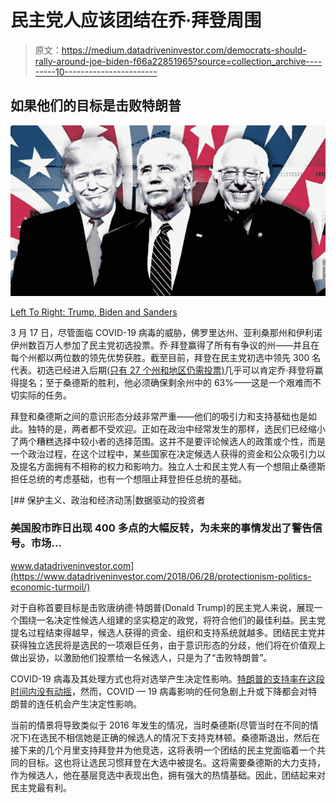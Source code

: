 # 民主党人应该团结在乔·拜登周围

> 原文：<https://medium.datadriveninvestor.com/democrats-should-rally-around-joe-biden-f66a22851965?source=collection_archive---------10----------------------->

## 如果他们的目标是击败特朗普

![](img/5e10d3c45eeb4111df04d1705ff169ca.png)

[Left To Right: Trump, Biden and Sanders](https://www.huffpost.com/entry/too-old-for-2020-trump-biden-bernie-and-the-politics-of-age_n_5ab53da1e4b008c9e5f71247?guccounter=1&guce_referrer=aHR0cHM6Ly93d3cuZ29vZ2xlLmNvbS8&guce_referrer_sig=AQAAALUBcXidx5EzSoKm6aQA2Z3rKHkEUSs3-Ndl4J94qn9hMjZXU0shFXJt8-DA_n_2Ccmoouq4qAm5wcolw38056xO2jQKBd4Pi5ku7e-mPPntWjHOZJE-FW7KPKwdQv3Sr9uxFkSiEztZrVjfC4040CI4oo54qX-4Mr8yig1cT-d5)

3 月 17 日，尽管面临 COVID-19 病毒的威胁，佛罗里达州、亚利桑那州和伊利诺伊州数百万人参加了民主党初选投票。乔·拜登赢得了所有有争议的州——并且在每个州都以两位数的领先优势获胜。截至目前，拜登在民主党初选中领先 300 名代表。初选已经进入后期[(只有 27 个州和地区仍需投票)](https://www.google.com/url?sa=t&rct=j&q=&esrc=s&source=web&cd=4&cad=rja&uact=8&ved=2ahUKEwiK84CMw6ToAhWIbs0KHX5YBTMQFjADegQIARAB&url=https%3A%2F%2Fwww.fvap.gov%2Fguide%2Fappendix%2Fstate-elections&usg=AOvVaw0rKAJ76CkmJ-1z9eRtmf7R)几乎可以肯定乔·拜登将赢得提名；至于桑德斯的胜利，他必须确保剩余州中的 63%——这是一个艰难而不切实际的任务。

拜登和桑德斯之间的意识形态分歧非常严重——他们的吸引力和支持基础也是如此。独特的是，两者都不受欢迎。正如在政治中经常发生的那样，选民们已经缩小了两个糟糕选择中较小者的选择范围。这并不是要评论候选人的政策或个性，而是一个政治过程，在这个过程中，某些国家在决定候选人获得的资金和公众吸引力以及提名方面拥有不相称的权力和影响力。独立人士和民主党人有一个想阻止桑德斯担任总统的考虑基础，也有一个想阻止拜登担任总统的基础。

[](https://www.datadriveninvestor.com/2018/06/28/protectionism-politics-economic-turmoil/) [## 保护主义、政治和经济动荡|数据驱动的投资者

### 美国股市昨日出现 400 多点的大幅反转，为未来的事情发出了警告信号。市场…

www.datadriveninvestor.com](https://www.datadriveninvestor.com/2018/06/28/protectionism-politics-economic-turmoil/) 

对于自称首要目标是击败唐纳德·特朗普(Donald Trump)的民主党人来说，展现一个围绕一名决定性候选人组建的坚实稳定的政党，将符合他们的最佳利益。民主党提名过程结束得越早，候选人获得的资金、组织和支持系统就越多。团结民主党并获得独立选民将是选民的一项艰巨任务，由于意识形态的分歧，他们将在价值观上做出妥协，以激励他们投票给一名候选人，只是为了“击败特朗普”。

COVID-19 病毒及其处理方式也将对选举产生决定性影响。[特朗普的支持率在这段时间内没有动摇](https://projects.fivethirtyeight.com/trump-approval-ratings/voters/)，然而，COVID — 19 病毒影响的任何急剧上升或下降都会对特朗普的连任机会产生决定性影响。

当前的情景将导致类似于 2016 年发生的情况，当时桑德斯(尽管当时在不同的情况下)在选民不相信她是正确的候选人的情况下支持克林顿。桑德斯退出，然后在接下来的几个月里支持拜登并为他竞选，这将表明一个团结的民主党面临着一个共同的目标。这也将让选民习惯拜登在大选中被提名。这将需要桑德斯的大力支持，作为候选人，他在基层竞选中表现出色，拥有强大的热情基础。因此，团结起来对民主党最有利。